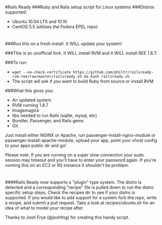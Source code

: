 #Rails Ready
###Ruby and Rails setup script for Linux systems
###Distros supported:
 * Ubuntu 10.04 LTS and 10.10
 * CentOS 5.5 (utilizes the Fedora EPEL repo)

# 
###Run this on a fresh install. It WILL update your system!

###This is an unofficial fork. It WILL install RVM and it WILL install REE 1.8.7.

###To run:
  * `wget --no-check-certificate https://github.com/philtr/railsready-rvm-ree/raw/master/railsready.sh && bash railsready.sh`
  * The script will ask if you want to build Ruby from source or install RVM

###What this gives you:
  * An updated system
  * RVM running 1.8.7
  * Imagemagick
  * libs needed to run Rails (sqlite, mysql, etc)
  * Bundler, Passenger, and Rails gems
  * Git

Just install either NGINX or Apache, run passenger-install-nginx-module or passenger-install-apache-module, upload your app, point your vhost config to your apps public dir and go!

Please note: If you are running on a super slow connection your sudo session may timeout and you'll have to enter your password again. If you're running this on an EC2 or RS instance it shouldn't be problem.

# 
####Rails Ready now supports a "plugin" type system. The distro is detected and a corresponding "recipe" file is pulled down to run the distro specific setup steps. Check the recipes dir to see if your distro is supported. If you would like to add support for a system fork the repo, write a recipe, and submit a pull request. Take a look at recipes/ubuntu.sh for an idea of what to model your recipe after.

Thanks to Josh Frye (@joshfng) for creating this handy script.
